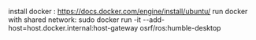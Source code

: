 install docker : https://docs.docker.com/engine/install/ubuntu/
 run docker with shared network: sudo docker run -it --add-host=host.docker.internal:host-gateway osrf/ros:humble-desktop